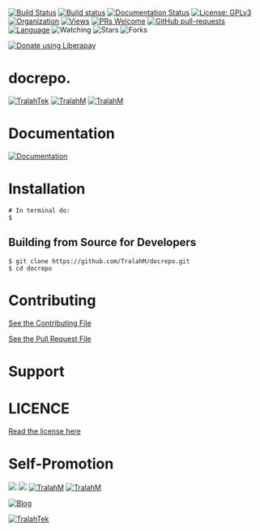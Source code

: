 
[![Build Status](https://travis-ci.com/TralahM/docrepo.svg?branch=master)](https://travis-ci.com/TralahM/docrepo)
[![Build status](https://ci.appveyor.com/api/projects/status/yvvmq5hyf7hj743a/branch/master?svg=true)](https://ci.appveyor.com/project/TralahM/docrepo/branch/master)
[![Documentation Status](https://readthedocs.org/projects/docrepo/badge/?version=latest)](https://docrepo.readthedocs.io/en/latest/?badge=latest)
[![License: GPLv3](https://img.shields.io/badge/License-GPLV2-green.svg)](https://opensource.org/licenses/GPLV2)
[![Organization](https://img.shields.io/badge/Org-TralahTek-blue.svg)](https://github.com/TralahTek)
[![Views](http://hits.dwyl.io/TralahM/docrepo.svg)](http://dwyl.io/TralahM/docrepo)
[![PRs Welcome](https://img.shields.io/badge/PRs-Welcome-brightgreen.svg?style=flat-square)](https://github.com/TralahM/docrepo/pull/)
[![GitHub pull-requests](https://img.shields.io/badge/Issues-pr-red.svg?style=flat-square)](https://github.com/TralahM/docrepo/pull/)
[![Language](https://img.shields.io/badge/Language-Python-3572A5.svg)](https://github.com/TralahM)
<img title="Watching" src="https://img.shields.io/github/watchers/TralahM/docrepo?label=Watchers&color=blue&style=flat-square">
<img title="Stars" src="https://img.shields.io/github/stars/TralahM/docrepo?color=red&style=flat-square">
<img title="Forks" src="https://img.shields.io/github/forks/TralahM/docrepo?color=green&style=flat-square">
<script src="https://liberapay.com/TralahM/widgets/button.js"></script>
<noscript><a href="https://liberapay.com/TralahM/donate"><img alt="Donate using Liberapay" src="https://liberapay.com/assets/widgets/donate.svg"></a></noscript>

# docrepo.


[![TralahTek](https://img.shields.io/badge/Organization-TralahTek-black.svg?style=for-the-badge&logo=github)](https://github.com/TralahTek)
[![TralahM](https://img.shields.io/badge/Engineer-TralahM-blue.svg?style=for-the-badge&logo=github)](https://github.com/TralahM)
[![TralahM](https://img.shields.io/badge/Maintainer-TralahM-green.svg?style=for-the-badge&logo=github)](https://github.com/TralahM)

# Documentation

[![Documentation](https://img.shields.io/badge/Docs-docrepo-blue.svg?style=for-the-badge)](https://github.com/TralahM/docrepo)

# Installation
```console
# In terminal do:
$
```

## Building from Source for Developers

```console
$ git clone https://github.com/TralahM/docrepo.git
$ cd docrepo
```

# Contributing
[See the Contributing File](CONTRIBUTING.rst)


[See the Pull Request File](PULL_REQUEST_TEMPLATE.md)


# Support

# LICENCE

[Read the license here](LICENSE)


# Self-Promotion

[![](https://img.shields.io/badge/Github-TralahM-green?style=for-the-badge&logo=github)](https://github.com/TralahM)
[![](https://img.shields.io/badge/Twitter-%40tralahtek-blue?style=for-the-badge&logo=twitter)](https://twitter.com/TralahM)
[![TralahM](https://img.shields.io/badge/Kaggle-TralahM-purple.svg?style=for-the-badge&logo=kaggle)](https://kaggle.com/TralahM)
[![TralahM](https://img.shields.io/badge/LinkedIn-TralahM-white.svg?style=for-the-badge&logo=linkedin)](https://linkedin.com/in/TralahM)


[![Blog](https://img.shields.io/badge/Blog-tralahm.tralahtek.com-blue.svg?style=for-the-badge&logo=rss)](https://tralahm.tralahtek.com)

[![TralahTek](https://img.shields.io/badge/Organization-TralahTek-cyan.svg?style=for-the-badge)](https://org.tralahtek.com)


